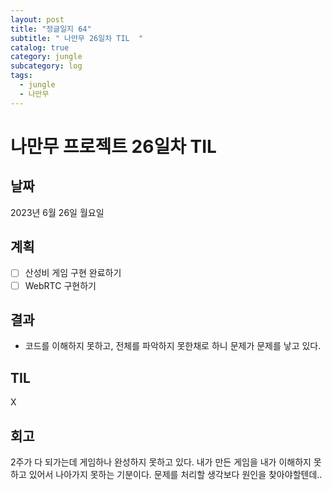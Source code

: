 ```yaml
---
layout: post
title: "정글일지 64"
subtitle: " 나만무 26일차 TIL  "
catalog: true
category: jungle
subcategory: log
tags:
  - jungle
  - 나만무
---
```


# 나만무 프로젝트 26일차 TIL

## 날짜

2023년 6월 26일 월요일

## 계획

- [ ] 산성비 게임 구현 완료하기
- [ ] WebRTC 구현하기

## 결과

- 코드를 이해하지 못하고, 전체를 파악하지 못한채로 하니 문제가 문제를 낳고 있다.

## TIL

X

## 회고

2주가 다 되가는데 게임하나 완성하지 못하고 있다. 내가 만든 게임을 내가 이해하지 못하고 있어서 나아가지 못하는 기분이다. 문제를 처리할 생각보다 원인을 찾아야할텐데..
